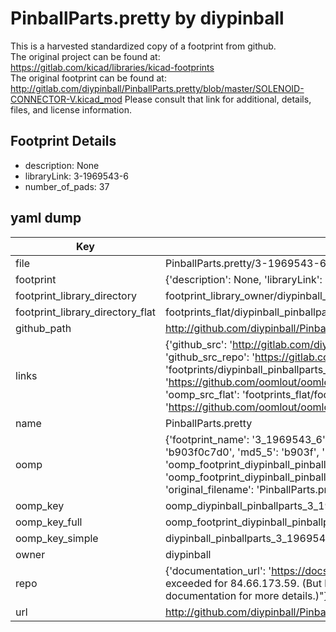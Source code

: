 # PinballParts.pretty by diypinball  
This is a harvested standardized copy of a footprint from github.  
The original project can be found at:  
https://gitlab.com/kicad/libraries/kicad-footprints  
The original footprint can be found at:
http://gitlab.com/diypinball/PinballParts.pretty/blob/master/SOLENOID-CONNECTOR-V.kicad_mod
Please consult that link for additional, details, files, and license information.  
## Footprint Details
* description: None  
* libraryLink: 3-1969543-6  
* number_of_pads: 37  
## yaml dump  
| Key | Value |  
| --- | --- |  
| file | PinballParts.pretty/3-1969543-6.kicad_mod |  
| footprint | {'description': None, 'libraryLink': '3-1969543-6', 'number_of_pads': 37} |  
| footprint_library_directory | footprint_library_owner/diypinball_PinballParts.pretty |  
| footprint_library_directory_flat | footprints_flat/diypinball_pinballparts_3_1969543_6/working |  
| github_path | http://github.com/diypinball/PinballParts.pretty/blob/master/3-1969543-6.kicad_mod |  
| links | {'github_src': 'http://gitlab.com/diypinball/PinballParts.pretty/blob/master/SOLENOID-CONNECTOR-V.kicad_mod', 'github_src_repo': 'https://gitlab.com/kicad/libraries/kicad-footprints', 'oomp_bot': 'footprints/diypinball_pinballparts_3_1969543_6/working', 'oomp_bot_github': 'https://github.com/oomlout/oomlout_oomp_footprint_bot/tree/main/footprints/diypinball_pinballparts_3_1969543_6/working', 'oomp_src_flat': 'footprints_flat/footprints_flat/diypinball_pinballparts_3_1969543_6/working', 'oomp_src_flat_github': 'https://github.com/oomlout/oomlout_oomp_footprint_src/tree/main/footprints_flat/diypinball_pinballparts_3_1969543_6/working'} |  
| name | PinballParts.pretty |  
| oomp | {'footprint_name': '3_1969543_6', 'library_name': 'pinballparts', 'md5': 'b903f0c7d0015351c75e753dcc81fec2', 'md5_10': 'b903f0c7d0', 'md5_5': 'b903f', 'md5_6': 'b903f0', 'oomp_key': 'oomp_diypinball_pinballparts_3_1969543_6', 'oomp_key_extra': 'oomp_footprint_diypinball_pinballparts_3_1969543_6', 'oomp_key_full': 'oomp_footprint_diypinball_pinballparts_3_1969543_6_b903f0', 'oomp_key_simple': 'diypinball_pinballparts_3_1969543_6', 'original_filename': 'PinballParts.pretty/3-1969543-6.kicad_mod', 'owner_name': 'diypinball'} |  
| oomp_key | oomp_diypinball_pinballparts_3_1969543_6 |  
| oomp_key_full | oomp_footprint_diypinball_pinballparts_3_1969543_6 |  
| oomp_key_simple | diypinball_pinballparts_3_1969543_6 |  
| owner | diypinball |  
| repo | {'documentation_url': 'https://docs.github.com/rest/overview/resources-in-the-rest-api#rate-limiting', 'message': "API rate limit exceeded for 84.66.173.59. (But here's the good news: Authenticated requests get a higher rate limit. Check out the documentation for more details.)"} |  
| url | http://github.com/diypinball/PinballParts.pretty |  

